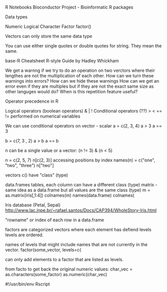 R Notebooks
Bioconductor Project - Bioinformatic R packages

Data types


Numeric
Logical
Character
Factor      factor()

Vectors can only store the same data type


You can use either single quotes or double quotes for string. They mean the same.

base-R Cheatsheet 
R-style Guide by Hadley Whickham


We get a warnng if we try to do an operation on two verctors where their lengthes are not the multiplication of each other.
How can we turn these warnings into errors?
How can we hide these warnings
How can we get an error even if they are multiples but if they are not the exact same size as other languges would do?
When is this repetition feature useful?


Operator precedence in R

Logical operators (boolean operators)  & | !
Conditional operators (??)     > <  == !=    performed on numerical variables

We can use conditional operators on vector - scalar
a = c(2, 3, 4)
a > 3
a == 3

b = c(7, 3 , 2)
a > b
a == b


n can be a single value or a vector:
(n != 3) & (n < 5)

n = c(2, 5, 7)
n[c(2, 3)]  accessing positions by index
names(n) = c("one", "two", "three")
n["two"]


vectors c() have "class"  (type)

data.frames  tables, each column can have a different class (type)
matrix - same idea as a data.frame but all values are the same class (type)
  m = as.matrix(iris[,1:4])
  colnames(m)
  names(data.frame)
  colnames(

Iris database (Petal, Sepal)
http://www.lac.inpe.br/~rafael.santos/Docs/CAP394/WholeStory-Iris.html


"rowname" or index of each row in a data.frame


factors are categorized vectors where each element has defiend levels
levels are ordered.

names of levels that might include names that are not currently in the vector.
factor(some_vector, levels=c(

can only add elements to a factor that are listed as levels.

from facto to get back the original numeric values:
char_vec = as.characters(some_factor)
as.numeric(char_vec)


#!/usr/bin/env Rscript

